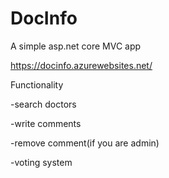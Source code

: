 # DocInfo

A simple asp.net core MVC app  

https://docinfo.azurewebsites.net/

Functionality

 -search doctors
  
 -write comments
  
 -remove comment(if you are admin)
  
 -voting system
  
 
